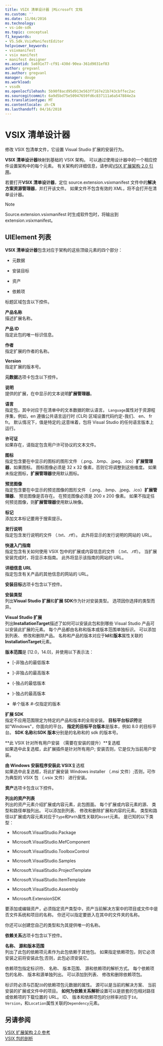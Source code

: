 ```yaml
---
title: VSIX 清单设计器 |Microsoft 文档
ms.custom: ''
ms.date: 11/04/2016
ms.technology:
- vs-ide-sdk
ms.topic: conceptual
f1_keywords:
- VS.Sdk.VsixManifestEditor
helpviewer_keywords:
- vsixmanifest
- vsix manifest
- manifest designer
ms.assetid: 5a691e77-cf91-430d-90ea-361d9031ef83
author: gregvanl
ms.author: gregvanl
manager: douge
ms.workload:
- vssdk
ms.openlocfilehash: 5b90f8acd95d913e563ff167e21b743cbffec2ac
ms.sourcegitcommit: 6a9d5bd75e50947659fd6c837111a6a547884e2a
ms.translationtype: MT
ms.contentlocale: zh-CN
ms.lasthandoff: 04/16/2018
---
```

# <a name="vsix-manifest-designer"></a>VSIX 清单设计器
修改 VSIX 包清单文件，它设置 Visual Studio 扩展的安装行为。  
  
 **VSIX 清单设计器**映射到基础的 VSIX 架构。 可以通过使用设计器中的一个相应控件设置架构中的每个元素。 有关架构的详细信息，请参阅[VSIX 扩展架构 2.0 引用](../extensibility/vsix-extension-schema-2-0-reference.md)。  
  
 若要打开**VSIX 清单设计器**，定位 source.extension.vsixmanifest 文件中的**解决方案资源管理器**，并打开该文件。 如果文件不包含有效的 XML，将不会打开在清单设计器。  
  
> [!NOTE]
>  Source.extension.vsixmanifest 时生成软件包时，将输出到 extension.vsixmanifest。  
  
## <a name="uielement-list"></a>UIElement 列表  
 **VSIX 清单设计器**包含对应于架构的这些顶级元素的四个部分：  
  
-   元数据  
  
-   安装目标  
  
-   资产  
  
-   依赖项  
  
 标题区域包含以下控件。  
  
 **产品名称**  
 描述扩展名称。  
  
 **产品 ID**  
 指定此包的唯一标识信息。  
  
 **作者**  
 指定扩展的作者的名称。  
  
 **Version**  
 指定扩展的版本号。  
  
 **元数据**选项卡包含以下控件。  
  
 **说明**  
 提供的扩展，在中显示的文本说明**扩展管理器**。  
  
 **语言**  
 指定包，其中对应于在清单中的文本数据的默认语言。 `Language`属性对于资源程序集，例如，en 遵循公共语言运行时 (CLR) 区域设置代码约定-我们、 en、 fr fr。 默认情况下，值是特定的;这意味着，包将 Visual Studio 的任何语言版本上运行。  
  
 **许可证**  
 如果存在，请指定包含用户许可协议的文本文件。  
  
 **图标**  
 指定包含要在中显示的图标的图形文件 （.png、.bmp、.jpeg、.ico）**扩展管理器**，如果图标。 图标图像必须是 32 x 32 像素，否则它将调整到这些维度。 如果未指定图标，**扩展管理器**使用默认图标。  
  
 **预览图像**  
 指定包含要在中显示的预览图像的图形文件 （.png、.bmp、.jpeg、.ico）**扩展管理器**、 预览图像是否存在。 在预览图像必须是 200 x 200 像素。 如果不指定任何预览图像，则**扩展管理器**使用默认映像。  
  
 **标记**  
 添加文本标记要用于搜索提示。  
  
 **发行说明**  
 指定包含发行说明的文件 （.txt、.rtf）。 此外将显示的发行说明的网站的 URL。  
  
 **快速入门指南**  
 指定包含有关如何使用 VSIX 包中的扩展或内容信息的文件 （.txt、.rtf）。 当扩展安装完成时，将显示本指南。 此外将显示该指南的网站的 URL。  
  
 **详细信息 URL**  
 指定包含有关产品的其他信息的网站的 URL。  
  
 **安装目标**选项卡包含以下控件。  
  
 **安装类型**  
 列出**Visual Studio 扩展**和**扩展 SDK**作为针对安装类型。 选项因你选择的类型而异。  
  
 **Visual Studio 扩展**  
 列出**InstallationTarget**描述了如何可以安装此包和到哪些 Visual Studio 产品可以安装此扩展的元素。 每个产品都由名称和版本或版本范围单独标识。  可以添加到列表、 修改和删除产品。 名称和产品的版本对应于**Id**和**版本**属性关联的**InstallationTarget**元素。  
  
 **版本范围**是 [12.0，14.0]，并使用以下表示法：  
  
-   [-非独占的最低版本  
  
-   ]-非独占的最高版本  
  
-   (-独占的最低版本  
  
-   )-独占的最高版本  
  
-   单个版本 #-仅指定的版本  
  
 **扩展 SDK**  
 指定不应用范围限定为特定的产品和版本的全局安装。 **目标平台标识符**是如"Windows"，你面向的平台。 **指定的目标平台版本**是版本，例如 8.0 的目标平台。 **SDK 名称**和**SDK 版本**分别是的名称和的 sdk 的版本号。  
  
 **此 VSIX 针对所有用户安装 （需要在安装的提升）**复选框  
 如果选中此复选框，此扩展插件是针对所有用户; 安装否则，它是仅为当前用户安装。  
  
 **由 Windows 安装程序安装此 VSIX**复选框  
 如果选中此复选框，将此扩展安装 Windows installer （.msi 文件）;否则，可作为典型的 VSIX 包 （.vsix 文件） 进行安装。  
  
 **资产**选项卡包含以下控件。  
  
 **列出的资产列表**  
 列出的资产元素介绍扩展或内容元素，此包图面。 每个扩展或内容元素的源、 类型和路径单独列出。 可以添加到列表、 修改和删除扩展和内容的元素。 类型和路径以扩展或内容元素对应于`Type`和`Path`属性关联的`Asset`元素。 是已知的以下类型：  
  
-   Microsoft.VisualStudio.Package  
  
-   Microsoft.VisualStudio.MefComponent  
  
-   Microsoft.VisualStudio.ToolboxControl  
  
-   Microsoft.VisualStudio.Samples  
  
-   Microsoft.VisualStudio.ProjectTemplate  
  
-   Microsoft.VisualStudio.ItemTemplate  
  
-   Microsoft.VisualStudio.Assembly  
  
-   Microsoft.ExtensionSDK  
  
 要添加或编辑资产，必须指定资产类型中，资产当前解决方案中的项目或文件中是否文件系统和项目的名称。 你还可以指定要嵌入在其中的文件夹的名称。  
  
 你还可以创建您自己的类型和为其提供唯一的名称。  
  
 **依赖关系**选项卡包含以下控件。  
  
 **名称、 源和版本范围**  
 列出了此包的依赖项元素作为此包依赖于其他包。 如果指定依赖项包，则它必须安装之前将安装此包;否则，此包必须安装它。  
  
 依赖项包指定标识符、 名称、 版本范围、 源和依赖项的解析方式。 每个依赖项包的名称、 版本和源单独列出。 可以添加到列表、 修改和删除依赖项包。  
  
 标识符必须与匹配`ID`的依赖项包元数据的属性。 源可以是当前的解决方案、 当前安装的扩展或文件中的项目。 **如何为依赖关系解析**设置可以是嵌套的包相对路径或依赖项的下载位置的 URL。 ID、 版本和依赖项包的分辨率对应于`Id`， `Version`，和`Location`属性关联的`Dependency`元素。  
  
## <a name="see-also"></a>另请参阅  
 [VSIX 扩展架构 2.0 参考](../extensibility/vsix-extension-schema-2-0-reference.md)   
 [VSIX 包的剖析](../extensibility/anatomy-of-a-vsix-package.md)